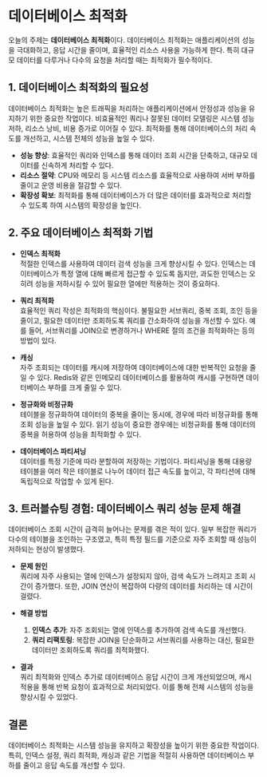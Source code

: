 # 데이터베이스 최적화

오늘의 주제는 **데이터베이스 최적화**이다. 데이터베이스 최적화는 애플리케이션의 성능을 극대화하고, 응답 시간을 줄이며, 효율적인 리소스 사용을 가능하게 한다. 특히 대규모 데이터를 다루거나 다수의 요청을 처리할 때는 최적화가 필수적이다.

## 1. 데이터베이스 최적화의 필요성

데이터베이스 최적화는 높은 트래픽을 처리하는 애플리케이션에서 안정성과 성능을 유지하기 위한 중요한 작업이다. 비효율적인 쿼리나 잘못된 데이터 모델링은 시스템 성능 저하, 리소스 낭비, 비용 증가로 이어질 수 있다. 최적화를 통해 데이터베이스의 처리 속도를 개선하고, 시스템 전체의 성능을 높일 수 있다.

- **성능 향상**: 효율적인 쿼리와 인덱스를 통해 데이터 조회 시간을 단축하고, 대규모 데이터를 신속하게 처리할 수 있다.
- **리소스 절약**: CPU와 메모리 등 시스템 리소스를 효율적으로 사용하여 서버 부하를 줄이고 운영 비용을 절감할 수 있다.
- **확장성 확보**: 최적화를 통해 데이터베이스가 더 많은 데이터를 효과적으로 처리할 수 있도록 하여 시스템의 확장성을 높인다.

## 2. 주요 데이터베이스 최적화 기법

- **인덱스 최적화**  
  적절한 인덱스를 사용하여 데이터 검색 성능을 크게 향상시킬 수 있다. 인덱스는 데이터베이스가 특정 열에 대해 빠르게 접근할 수 있도록 돕지만, 과도한 인덱스는 오히려 성능을 저하시킬 수 있어 필요한 열에만 적용하는 것이 중요하다.
  
- **쿼리 최적화**  
  효율적인 쿼리 작성은 최적화의 핵심이다. 불필요한 서브쿼리, 중복 조회, 조인 등을 줄이고, 필요한 데이터만 조회하도록 쿼리를 간소화하여 성능을 개선할 수 있다. 예를 들어, 서브쿼리를 JOIN으로 변경하거나 WHERE 절의 조건을 최적화하는 등의 방법이 있다.

- **캐싱**  
  자주 조회되는 데이터를 캐시에 저장하여 데이터베이스에 대한 반복적인 요청을 줄일 수 있다. Redis와 같은 인메모리 데이터베이스를 활용하여 캐시를 구현하면 데이터베이스 부하를 크게 줄일 수 있다.

- **정규화와 비정규화**  
  테이블을 정규화하여 데이터의 중복을 줄이는 동시에, 경우에 따라 비정규화를 통해 조회 성능을 높일 수 있다. 읽기 성능이 중요한 경우에는 비정규화를 통해 데이터의 중복을 허용하여 성능을 최적화할 수 있다.

- **데이터베이스 파티셔닝**  
  데이터를 특정 기준에 따라 분할하여 저장하는 기법이다. 파티셔닝을 통해 대용량 테이블을 여러 작은 테이블로 나누어 데이터 접근 속도를 높이고, 각 파티션에 대해 독립적으로 작업할 수 있게 된다.

## 3. 트러블슈팅 경험: 데이터베이스 쿼리 성능 문제 해결

데이터베이스 조회 시간이 급격히 늘어나는 문제를 겪은 적이 있다. 일부 복잡한 쿼리가 다수의 테이블을 조인하는 구조였고, 특히 특정 필드를 기준으로 자주 조회할 때 성능이 저하되는 현상이 발생했다.

- **문제 원인**  
  쿼리에 자주 사용되는 열에 인덱스가 설정되지 않아, 검색 속도가 느려지고 조회 시간이 증가했다. 또한, JOIN 연산이 복잡하여 다량의 데이터를 처리하는 데 시간이 걸렸다.

- **해결 방법**  
  1. **인덱스 추가**: 자주 조회되는 열에 인덱스를 추가하여 검색 속도를 개선했다.
  2. **쿼리 리팩토링**: 복잡한 JOIN을 단순화하고 서브쿼리를 사용하는 대신, 필요한 데이터만 조회하도록 쿼리를 최적화했다.

- **결과**  
  쿼리 최적화와 인덱스 추가로 데이터베이스 응답 시간이 크게 개선되었으며, 캐시 적용을 통해 반복 요청이 효과적으로 처리되었다. 이를 통해 전체 시스템의 성능을 향상시킬 수 있었다.

## 결론
데이터베이스 최적화는 시스템 성능을 유지하고 확장성을 높이기 위한 중요한 작업이다. 특히, 인덱스 설정, 쿼리 최적화, 캐싱과 같은 기법을 적절히 사용하면 데이터베이스 부하를 줄이고 응답 속도를 개선할 수 있다.